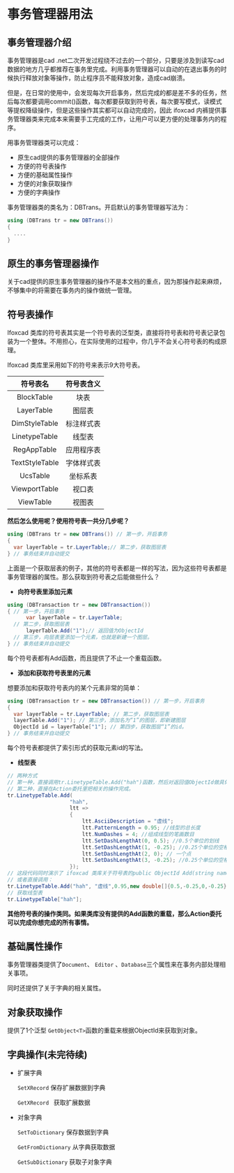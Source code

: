 # 事务管理器用法

## 事务管理器介绍

事务管理器是cad .net二次开发过程绕不过去的一个部分，只要是涉及到读写cad数据的地方几乎都推荐在事务里完成。利用事务管理器可以自动的在退出事务的时候执行释放对象等操作，防止程序员不能释放对象，造成cad崩溃。

但是，在日常的使用中，会发现每次开启事务，然后完成的都是差不多的任务，然后每次都要调用commit()函数，每次都要获取到符号表，每次要写模式，读模式等提权降级操作，但是这些操作其实都可以自动完成的，因此 ifoxcad 内裤提供事务管理器类来完成本来需要手工完成的工作，让用户可以更方便的处理事务内的程序。

用事务管理器类可以完成：

- 原生cad提供的事务管理器的全部操作
- 方便的符号表操作
- 方便的基础属性操作
- 方便的对象获取操作
- 方便的字典操作

事务管理器类的类名为：DBTrans。开启默认的事务管理器写法为：

```c#
using (DBTrans tr = new DBTrans())
{
  ....
}
```

## 原生的事务管理器操作

关于cad提供的原生事务管理器的操作不是本文档的重点，因为那操作起来麻烦，不够集中的将需要在事务内的操作做统一管理。

## 符号表操作

Ifoxcad 类库的符号表其实是一个符号表的泛型类，直接将符号表和符号表记录包装为一个整体。不用担心，在实际使用的过程中，你几乎不会关心符号表的构成原理。

Ifoxcad 类库里采用如下的符号来表示9大符号表。

|    符号表名    | 符号表含义 |
| :------------: | :--------: |
|   BlockTable   |    块表    |
|   LayerTable   |   图层表   |
| DimStyleTable  | 标注样式表 |
| LinetypeTable  |   线型表   |
|  RegAppTable   | 应用程序表 |
| TextStyleTable | 字体样式表 |
|    UcsTable    |  坐标系表  |
| ViewportTable  |   视口表   |
|   ViewTable    |   视图表   |

 **然后怎么使用呢？使用符号表一共分几步呢？** 

```c#
using (DBTrans tr = new DBTrans()) // 第一步，开启事务
{ 
  var layerTable = tr.LayerTable;// 第二步，获取图层表  
} // 事务结束并自动提交
```

上面是一个获取层表的例子，其他的符号表都是一样的写法，因为这些符号表都是事务管理器的属性。那么获取到符号表之后能做些什么？

-  **向符号表里添加元素** 

  ```c#
  using (DBTransaction tr = new DBTransaction()) 
  { // 第一步，开启事务
    	var layerTable = tr.LayerTable;
    // 第二步，获取图层表
    	layerTable.Add("1");// 返回值为ObjectId
    // 第三步，向层表里添加一个元素，也就是新建一个图层。
  } // 事务结束并自动提交
  ```

  每个符号表都有Add函数，而且提供了不止一个重载函数。

-  **添加和获取符号表里的元素** 

  想要添加和获取符号表内的某个元素非常的简单：

  ```c#
  using (DBTransaction tr = new DBTransaction()) // 第一步，开启事务
  { 
    var layerTable = tr.LayerTable; // 第二步，获取图层表
    layerTable.Add("1"); // 第三步，添加名为“1”的图层，即新建图层
    ObjectId id = layerTable["1"]; // 第四步，获取图层“1”的id。   
  } // 事务结束并自动提交
  ```

  每个符号表都提供了索引形式的获取元素id的写法。

-  **线型表** 

  ```c#
  // 两种方式
  // 第一种，直接调用tr.LinetypeTable.Add("hah")函数，然后对返回值ObjectId做具体的操作。
  // 第二种，直接在Action委托里把相关的操作完成。
  tr.LinetypeTable.Add(
                      "hah",
                      ltt => 
                      {
                          ltt.AsciiDescription = "虚线";
                          ltt.PatternLength = 0.95; //线型的总长度
                          ltt.NumDashes = 4; //组成线型的笔画数目
                          ltt.SetDashLengthAt(0, 0.5); //0.5个单位的划线
                          ltt.SetDashLengthAt(1, -0.25); //0.25个单位的空格
                          ltt.SetDashLengthAt(2, 0); // 一个点
                          ltt.SetDashLengthAt(3, -0.25); //0.25个单位的空格
                      });
  // 这段代码同时演示了 ifoxcad 类库关于符号表的public ObjectId Add(string name, Action<TRecord> action)这个函数的用法。
  // 或者直接调用：
  tr.LinetypeTable.Add("hah", "虚线",0.95,new double[]{0.5,-0.25,0,-0.25});
  // 获取线型表
  tr.LinetypeTable["hah"];
  ```

   **其他符号表的操作类同。如果类库没有提供的Add函数的重载，那么Action委托可以完成你想完成的所有事情。** 

## 基础属性操作

事务管理器类提供了`Document`、 `Editor` 、`Database`三个属性来在事务内部处理相关事项。

同时还提供了关于字典的相关属性。

## 对象获取操作

提供了1个泛型 `GetObject<T>`函数的重载来根据ObjectId来获取到对象。

## 字典操作(未完待续)

- 扩展字典

  `SetXRecord` 保存扩展数据到字典

  `GetXRecord ` 获取扩展数据

- 对象字典

  `SetToDictionary` 保存数据到字典

  `GetFromDictionary` 从字典获取数据

  `GetSubDictionary` 获取子对象字典

